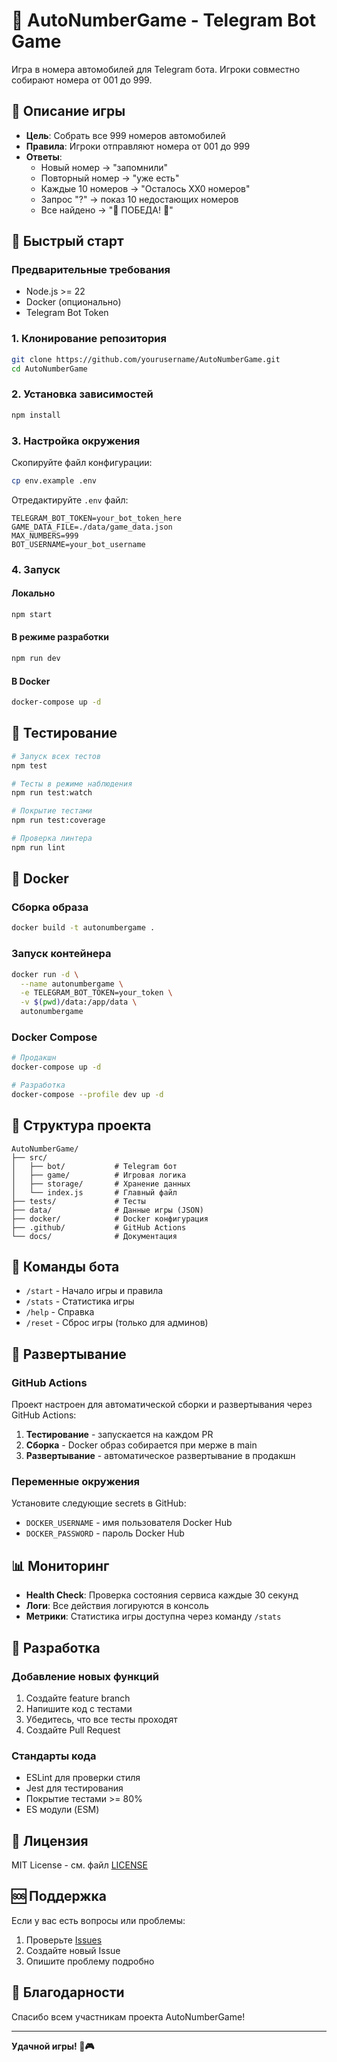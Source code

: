 # 🚗 AutoNumberGame - Telegram Bot Game

Игра в номера автомобилей для Telegram бота. Игроки совместно собирают номера от 001 до 999.

## 🎯 Описание игры

- **Цель**: Собрать все 999 номеров автомобилей
- **Правила**: Игроки отправляют номера от 001 до 999
- **Ответы**: 
  - Новый номер → "запомнили"
  - Повторный номер → "уже есть"
  - Каждые 10 номеров → "Осталось ХХ0 номеров"
  - Запрос "?" → показ 10 недостающих номеров
  - Все найдено → "🎉 ПОБЕДА! 🎉"

## 🚀 Быстрый старт

### Предварительные требования

- Node.js >= 22
- Docker (опционально)
- Telegram Bot Token

### 1. Клонирование репозитория

```bash
git clone https://github.com/yourusername/AutoNumberGame.git
cd AutoNumberGame
```

### 2. Установка зависимостей

```bash
npm install
```

### 3. Настройка окружения

Скопируйте файл конфигурации:
```bash
cp env.example .env
```

Отредактируйте `.env` файл:
```env
TELEGRAM_BOT_TOKEN=your_bot_token_here
GAME_DATA_FILE=./data/game_data.json
MAX_NUMBERS=999
BOT_USERNAME=your_bot_username
```

### 4. Запуск

#### Локально
```bash
npm start
```

#### В режиме разработки
```bash
npm run dev
```

#### В Docker
```bash
docker-compose up -d
```

## 🧪 Тестирование

```bash
# Запуск всех тестов
npm test

# Тесты в режиме наблюдения
npm run test:watch

# Покрытие тестами
npm run test:coverage

# Проверка линтера
npm run lint
```

## 🐳 Docker

### Сборка образа
```bash
docker build -t autonumbergame .
```

### Запуск контейнера
```bash
docker run -d \
  --name autonumbergame \
  -e TELEGRAM_BOT_TOKEN=your_token \
  -v $(pwd)/data:/app/data \
  autonumbergame
```

### Docker Compose
```bash
# Продакшн
docker-compose up -d

# Разработка
docker-compose --profile dev up -d
```

## 📁 Структура проекта

```
AutoNumberGame/
├── src/
│   ├── bot/           # Telegram бот
│   ├── game/          # Игровая логика
│   ├── storage/       # Хранение данных
│   └── index.js       # Главный файл
├── tests/             # Тесты
├── data/              # Данные игры (JSON)
├── docker/            # Docker конфигурация
├── .github/           # GitHub Actions
└── docs/              # Документация
```

## 🔧 Команды бота

- `/start` - Начало игры и правила
- `/stats` - Статистика игры
- `/help` - Справка
- `/reset` - Сброс игры (только для админов)

## 🚀 Развертывание

### GitHub Actions

Проект настроен для автоматической сборки и развертывания через GitHub Actions:

1. **Тестирование** - запускается на каждом PR
2. **Сборка** - Docker образ собирается при мерже в main
3. **Развертывание** - автоматическое развертывание в продакшн

### Переменные окружения

Установите следующие secrets в GitHub:
- `DOCKER_USERNAME` - имя пользователя Docker Hub
- `DOCKER_PASSWORD` - пароль Docker Hub

## 📊 Мониторинг

- **Health Check**: Проверка состояния сервиса каждые 30 секунд
- **Логи**: Все действия логируются в консоль
- **Метрики**: Статистика игры доступна через команду `/stats`

## 🤝 Разработка

### Добавление новых функций

1. Создайте feature branch
2. Напишите код с тестами
3. Убедитесь, что все тесты проходят
4. Создайте Pull Request

### Стандарты кода

- ESLint для проверки стиля
- Jest для тестирования
- Покрытие тестами >= 80%
- ES модули (ESM)

## 📝 Лицензия

MIT License - см. файл [LICENSE](LICENSE)

## 🆘 Поддержка

Если у вас есть вопросы или проблемы:

1. Проверьте [Issues](https://github.com/yourusername/AutoNumberGame/issues)
2. Создайте новый Issue
3. Опишите проблему подробно

## 🎉 Благодарности

Спасибо всем участникам проекта AutoNumberGame!

---

**Удачной игры! 🚗🎮**
